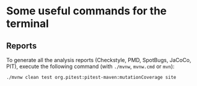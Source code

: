 # Some useful commands for the terminal

## Reports
To generate all the analysis reports (Checkstyle, PMD, SpotBugs, JaCoCo, PIT), execute the following command (with `./mvnw`, `mvnw.cmd` or `mvn`):

`./mvnw clean test org.pitest:pitest-maven:mutationCoverage site`

